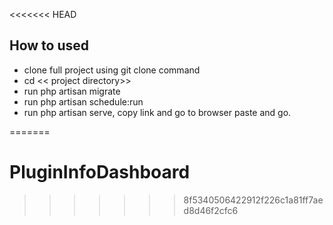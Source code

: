 <<<<<<< HEAD

## How to used

- clone full project using git clone command
- cd << project directory>>
- run php artisan migrate
- run php artisan schedule:run
- run php artisan serve, copy link and go to browser paste and go.

=======
# PluginInfoDashboard
>>>>>>> 8f5340506422912f226c1a81ff7aed8d46f2cfc6
